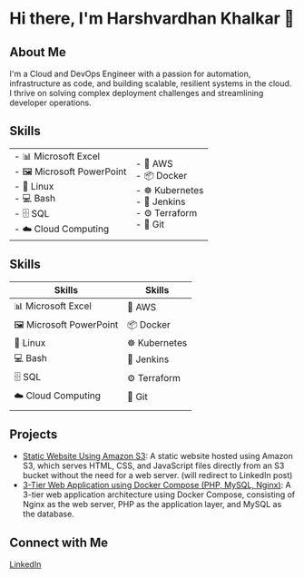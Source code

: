 # Hi there, I'm Harshvardhan Khalkar 👋

## About Me
I'm a Cloud and DevOps Engineer with a passion for automation, infrastructure as code, and building scalable, resilient systems in the cloud. I thrive on solving complex deployment challenges and streamlining developer operations.
<!--
## Skills
- 📊 Microsoft Excel
- 🖼️ Microsoft PowerPoint
- 🐧 Linux
- 💻 Bash
- 🗄️ SQL
- ☁️ Cloud Computing
- 🧰 AWS
- 📦 Docker
- ☸️ Kubernetes
- 🧪 Jenkins
- ⚙️ Terraform
- 🧬 Git
-->
## Skills

<table>
  <tr>
    <td>
      - 📊 Microsoft Excel<br>
      - 🖼️ Microsoft PowerPoint<br>
      - 🐧 Linux<br>
      - 💻 Bash<br>
      - 🗄️ SQL<br>
      - ☁️ Cloud Computing
    </td>
    <td>
      - 🧰 AWS<br>
      - 📦 Docker<br>
      - ☸️ Kubernetes<br>
      - 🧪 Jenkins<br>
      - ⚙️ Terraform<br>
      - 🧬 Git
    </td>
  </tr>
</table>

## Skills

| Skills                | Skills          |
|-----------------------|-----------------|
| 📊 Microsoft Excel    | 🧰 AWS          |
| 🖼️ Microsoft PowerPoint | 📦 Docker      |
| 🐧 Linux              | ☸️ Kubernetes   |
| 💻 Bash               | 🧪 Jenkins      |
| 🗄️ SQL               | ⚙️ Terraform    |
| ☁️ Cloud Computing    | 🧬 Git          |
|                       |                 |



## Projects
- [Static Website Using Amazon S3](https://www.linkedin.com/posts/harshvardhan-khalkar-5b813531b_host-a-static-website-using-amazon-s3-amazon-activity-7340702265822883840-JffD?utm_source=share&utm_medium=member_desktop&rcm=ACoAAFD_1BwBFmvF-YjhdKe2_H9KMO0RvM6nY24): A static website hosted using Amazon S3, which serves HTML, CSS, and JavaScript files directly from an S3 bucket without the need for a web server. (will redirect to LinkedIn post)
- [3-Tier Web Application using Docker Compose (PHP, MySQL, Nginx)](https://github.com/harshkhalkar/project/tree/main/docker-compose/3%20Tier%20Application): A 3-tier web application architecture using Docker Compose, consisting of Nginx as the web server, PHP as the application layer, and MySQL as the database.

## Connect with Me
[LinkedIn](https://www.linkedin.com/in/harshvardhan-khalkar-5b813531b)
